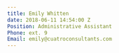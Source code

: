 ```yaml
---
title: Emily Whitten
date: 2018-06-11 14:54:00 Z
Position: Administrative Assistant
Phone: ext. 9
Email: emily@cuatroconsultants.com​​
---
```


